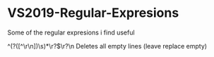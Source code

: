 # VS2019-Regular-Expresions
Some of the regular expresions i find useful


^(?([^\r\n])\s)*\r?$\r?\n  Deletes all empty lines (leave replace empty)
